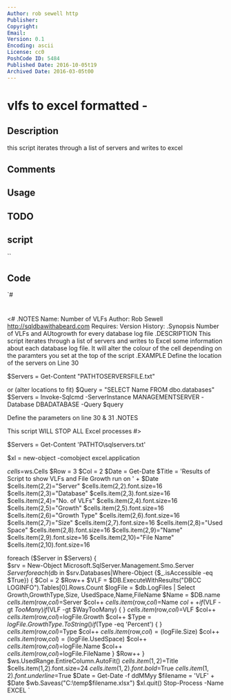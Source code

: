 ```yaml
---
Author: rob sewell http
Publisher: 
Copyright: 
Email: 
Version: 0.1
Encoding: ascii
License: cc0
PoshCode ID: 5484
Published Date: 2016-10-05t19
Archived Date: 2016-03-05t00
---
```


# vlfs to excel formatted - 

## Description

this script iterates through a list of servers and writes to excel

## Comments



## Usage



## TODO



## script

``

## Code

`#
 #
 <#
 .NOTES 
 Name: Number of VLFs
 Author: Rob Sewell http://sqldbawithabeard.com
 Requires: 
 Version History: 
 .Synopsis
 Number of VLFs and AUtogrowth for every database log file
 .DESCRIPTION
 This script iterates through a list of servers and writes to Excel
 some information about each database log file. It will alter the 
 colour of the cell depending on the paramters you set at the top of the
 script
 .EXAMPLE
 Define the location of the servers on Line 30
 
 $Servers = Get-Content "PATHTOSERVERSFILE.txt"
 
 or (alter locations to fit)
 $Query = "SELECT Name FROM dbo.databases"
 $Servers = Invoke-Sqlcmd -ServerInstance MANAGEMENTSERVER -Database DBADATABASE -Query $query
 
 Define the parameters on line 30 & 31
 .NOTES
 
 This script WILL STOP ALL Excel processes
 #>
 
 $Servers = Get-Content 'PATHTO\sqlservers.txt'
 
 $xl = new-object -comobject excel.application
 
 
 $cells=$ws.Cells
 $Row = 3
 $Col = 2
 $Date = Get-Date
 $Title = 'Results of Script to show VLFs and File Growth run on ' + $Date
 $cells.item(2,2)="Server"
 $cells.item(2,2).font.size=16
 $cells.item(2,3)="Database"
 $cells.item(2,3).font.size=16
 $cells.item(2,4)="No. of VLFs"
 $cells.item(2,4).font.size=16
 $cells.item(2,5)="Growth"
 $cells.item(2,5).font.size=16
 $cells.item(2,6)="Growth Type"
 $cells.item(2,6).font.size=16
 $cells.item(2,7)="Size"
 $cells.item(2,7).font.size=16
 $cells.item(2,8)="Used Space"
 $cells.item(2,8).font.size=16
 $cells.item(2,9)="Name"
 $cells.item(2,9).font.size=16
 $cells.item(2,10)="File Name"
 $cells.item(2,10).font.size=16
 
 foreach ($Server in $Servers)
 {  
 	$srv = New-Object Microsoft.SqlServer.Management.Smo.Server $Server
 	foreach ($db in $srv.Databases|Where-Object {$_.isAccessible -eq $True})
 	{
 		$Col = 2
 		$Row++
 		$VLF = $DB.ExecuteWithResults("DBCC LOGINFO").Tables[0].Rows.Count
 		$logFile = $db.LogFiles | Select Growth,GrowthType,Size, UsedSpace,Name,FileName
 		$Name = $DB.name
 		$cells.item($row,$col)=$Server
 		$col++
 		$cells.item($row,$col)=$Name
 		$col++
 		if($VLF -gt $TooMany) 
 		{
 		}
 		if($VLF -gt $WayTooMany)
 		{
 		}
 		$cells.item($row,$col)=$VLF
 		$col++
 		$cells.item($row,$col)=$logFile.Growth
 		$col++
 		$Type = $logFile.GrowthType.ToString()
 		if($Type -eq 'Percent')
 		{
 		}
 		$cells.item($row,$col)=$Type
 		$col++
 		$cells.item($row,$col)=($logFile.Size)
 		$col++
 		$cells.item($row,$col)=($logFile.UsedSpace)
 		$col++
 		$cells.item($row,$col)=$logFile.Name
 		$col++
 		$cells.item($row,$col)=$logFile.FileName
 	}
 	$Row++
 }
 $ws.UsedRange.EntireColumn.AutoFit()
 $cells.item(1,2)=$Title 
 $cells.item(1,2).font.size=24
 $cells.item(1,2).font.bold=$True
 $cells.item(1,2).font.underline=$True
 $Date = Get-Date -f ddMMyy
 $filename = 'VLF' + $Date
 $wb.Saveas("C:\temp\$filename.xlsx")
 $xl.quit()
 Stop-Process -Name EXCEL
`

